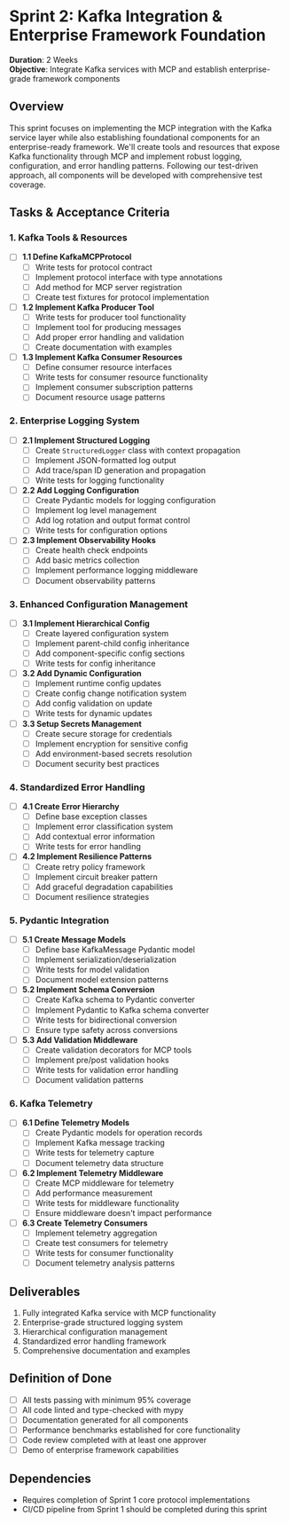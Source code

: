 # Sprint 2: Kafka Integration & Enterprise Framework Foundation

**Duration**: 2 Weeks  
**Objective**: Integrate Kafka services with MCP and establish enterprise-grade framework components

## Overview

This sprint focuses on implementing the MCP integration with the Kafka service layer while also establishing foundational components for an enterprise-ready framework. We'll create tools and resources that expose Kafka functionality through MCP and implement robust logging, configuration, and error handling patterns. Following our test-driven approach, all components will be developed with comprehensive test coverage.

## Tasks & Acceptance Criteria

### 1. Kafka Tools & Resources

- [ ] **1.1 Define KafkaMCPProtocol**
  - [ ] Write tests for protocol contract
  - [ ] Implement protocol interface with type annotations
  - [ ] Add method for MCP server registration
  - [ ] Create test fixtures for protocol implementation

- [ ] **1.2 Implement Kafka Producer Tool**
  - [ ] Write tests for producer tool functionality
  - [ ] Implement tool for producing messages
  - [ ] Add proper error handling and validation
  - [ ] Create documentation with examples

- [ ] **1.3 Implement Kafka Consumer Resources**
  - [ ] Define consumer resource interfaces
  - [ ] Write tests for consumer resource functionality
  - [ ] Implement consumer subscription patterns
  - [ ] Document resource usage patterns

### 2. Enterprise Logging System

- [ ] **2.1 Implement Structured Logging**
  - [ ] Create `StructuredLogger` class with context propagation
  - [ ] Implement JSON-formatted log output
  - [ ] Add trace/span ID generation and propagation
  - [ ] Write tests for logging functionality

- [ ] **2.2 Add Logging Configuration**
  - [ ] Create Pydantic models for logging configuration
  - [ ] Implement log level management
  - [ ] Add log rotation and output format control
  - [ ] Write tests for configuration options

- [ ] **2.3 Implement Observability Hooks**
  - [ ] Create health check endpoints
  - [ ] Add basic metrics collection
  - [ ] Implement performance logging middleware
  - [ ] Document observability patterns

### 3. Enhanced Configuration Management

- [ ] **3.1 Implement Hierarchical Config**
  - [ ] Create layered configuration system
  - [ ] Implement parent-child config inheritance
  - [ ] Add component-specific config sections
  - [ ] Write tests for config inheritance

- [ ] **3.2 Add Dynamic Configuration**
  - [ ] Implement runtime config updates
  - [ ] Create config change notification system
  - [ ] Add config validation on update
  - [ ] Write tests for dynamic updates

- [ ] **3.3 Setup Secrets Management**
  - [ ] Create secure storage for credentials
  - [ ] Implement encryption for sensitive config
  - [ ] Add environment-based secrets resolution
  - [ ] Document security best practices

### 4. Standardized Error Handling

- [ ] **4.1 Create Error Hierarchy**
  - [ ] Define base exception classes
  - [ ] Implement error classification system
  - [ ] Add contextual error information
  - [ ] Write tests for error handling

- [ ] **4.2 Implement Resilience Patterns**
  - [ ] Create retry policy framework
  - [ ] Implement circuit breaker pattern
  - [ ] Add graceful degradation capabilities
  - [ ] Document resilience strategies

### 5. Pydantic Integration

- [ ] **5.1 Create Message Models**
  - [ ] Define base KafkaMessage Pydantic model
  - [ ] Implement serialization/deserialization
  - [ ] Write tests for model validation
  - [ ] Document model extension patterns

- [ ] **5.2 Implement Schema Conversion**
  - [ ] Create Kafka schema to Pydantic converter
  - [ ] Implement Pydantic to Kafka schema converter
  - [ ] Write tests for bidirectional conversion
  - [ ] Ensure type safety across conversions

- [ ] **5.3 Add Validation Middleware**
  - [ ] Create validation decorators for MCP tools
  - [ ] Implement pre/post validation hooks
  - [ ] Write tests for validation error handling
  - [ ] Document validation patterns

### 6. Kafka Telemetry

- [ ] **6.1 Define Telemetry Models**
  - [ ] Create Pydantic models for operation records
  - [ ] Implement Kafka message tracking
  - [ ] Write tests for telemetry capture
  - [ ] Document telemetry data structure

- [ ] **6.2 Implement Telemetry Middleware**
  - [ ] Create MCP middleware for telemetry
  - [ ] Add performance measurement
  - [ ] Write tests for middleware functionality
  - [ ] Ensure middleware doesn't impact performance

- [ ] **6.3 Create Telemetry Consumers**
  - [ ] Implement telemetry aggregation
  - [ ] Create test consumers for telemetry
  - [ ] Write tests for consumer functionality
  - [ ] Document telemetry analysis patterns

## Deliverables

1. Fully integrated Kafka service with MCP functionality
2. Enterprise-grade structured logging system
3. Hierarchical configuration management
4. Standardized error handling framework
5. Comprehensive documentation and examples

## Definition of Done

- [ ] All tests passing with minimum 95% coverage
- [ ] All code linted and type-checked with mypy
- [ ] Documentation generated for all components
- [ ] Performance benchmarks established for core functionality
- [ ] Code review completed with at least one approver
- [ ] Demo of enterprise framework capabilities

## Dependencies

- Requires completion of Sprint 1 core protocol implementations
- CI/CD pipeline from Sprint 1 should be completed during this sprint

